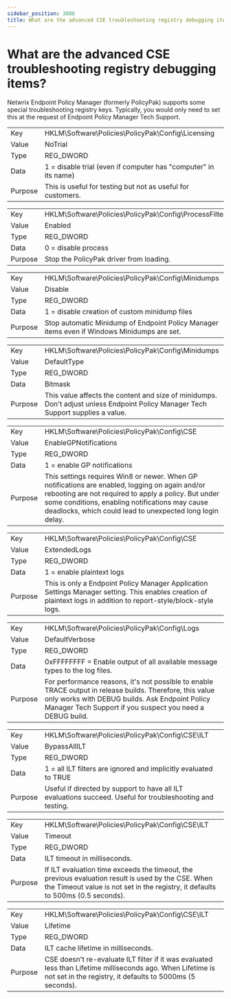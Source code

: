 ```yaml
---
sidebar_position: 3806
title: What are the advanced CSE troubleshooting registry debugging items?
---
```


# What are the advanced CSE troubleshooting registry debugging items?

Netwrix Endpoint Policy Manager (formerly PolicyPak) supports some special troubleshooting registry keys. Typically, you would only need to set this at the request of Endpoint Policy Manager Tech Support.

|  |  |
| --- | --- |
| Key | HKLM\Software\Policies\PolicyPak\Config\Licensing |
| Value | NoTrial |
| Type | REG\_DWORD |
| Data | 1 = disable trial (even if computer has "computer" in its name) |
| Purpose | This is useful for testing but not as useful for customers. |

|  |  |
| --- | --- |
| Key | HKLM\Software\Policies\PolicyPak\Config\ProcessFilter |
| Value | Enabled |
| Type | REG\_DWORD |
| Data | 0 = disable process |
| Purpose | Stop the PolicyPak driver from loading. |

|  |  |
| --- | --- |
| Key | HKLM\Software\Policies\PolicyPak\Config\Minidumps |
| Value | Disable |
| Type | REG\_DWORD |
| Data | 1 = disable creation of custom minidump files |
| Purpose | Stop automatic Minidump of Endpoint Policy Manager items even if Windows Minidumps are set. |

|  |  |
| --- | --- |
| Key | HKLM\Software\Policies\PolicyPak\Config\Minidumps |
| Value | DefaultType |
| Type | REG\_DWORD |
| Data | Bitmask |
| Purpose | This value affects the content and size of minidumps. Don't adjust unless Endpoint Policy Manager Tech Support supplies a value. |

|  |  |
| --- | --- |
| Key | HKLM\Software\Policies\PolicyPak\Config\CSE |
| Value | EnableGPNotifications |
| Type | REG\_DWORD |
| Data | 1 = enable GP notifications |
| Purpose | This settings requires Win8 or newer. When GP notifications are enabled, logging on again and/or rebooting are not required to apply a policy. But under some conditions, enabling notifications may cause deadlocks, which could lead to unexpected long login delay. |

|  |  |
| --- | --- |
| Key | HKLM\Software\Policies\PolicyPak\Config\CSE |
| Value | ExtendedLogs |
| Type | REG\_DWORD |
| Data | 1 = enable plaintext logs |
| Purpose | This is only a Endpoint Policy Manager Application Settings Manager setting. This enables creation of plaintext logs in addition to report-style/block-style logs. |

|  |  |
| --- | --- |
| Key | HKLM\Software\Policies\PolicyPak\Config\Logs |
| Value | DefaultVerbose |
| Type | REG\_DWORD |
| Data | 0xFFFFFFFF = Enable output of all available message types to the log files. |
| Purpose | For performance reasons, it's not possible to enable TRACE output in release builds. Therefore, this value only works with DEBUG builds. Ask Endpoint Policy Manager Tech Support if you suspect you need a DEBUG build. |

|  |  |
| --- | --- |
| Key | HKLM\Software\Policies\PolicyPak\Config\CSE\ILT |
| Value | BypassAllILT |
| Type | REG\_DWORD |
| Data | 1 = all ILT filters are ignored and implicitly evaluated to TRUE |
| Purpose | Useful if directed by support to have all ILT evaluations succeed. Useful for troubleshooting and testing. |

|  |  |
| --- | --- |
| Key | HKLM\Software\Policies\PolicyPak\Config\CSE\ILT |
| Value | Timeout |
| Type | REG\_DWORD |
| Data | ILT timeout in milliseconds. |
| Purpose | If ILT evaluation time exceeds the timeout, the previous evaluation result is used by the CSE. When the Timeout value is not set in the registry, it defaults to 500ms (0.5 seconds). |

|  |  |
| --- | --- |
| Key | HKLM\Software\Policies\PolicyPak\Config\CSE\ILT |
| Value | Lifetime |
| Type | REG\_DWORD |
| Data | ILT cache lifetime in milliseconds. |
| Purpose | CSE doesn't re-evaluate ILT filter if it was evaluated less than Lifetime milliseconds ago. When Lifetime is not set in the registry, it defaults to 5000ms (5 seconds). |